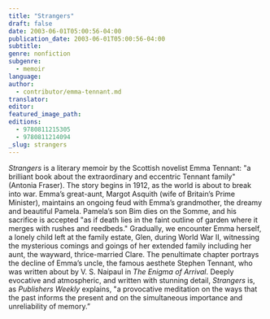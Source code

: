 ```yaml
---
title: "Strangers"
draft: false
date: 2003-06-01T05:00:56-04:00
publication_date: 2003-06-01T05:00:56-04:00
subtitle:
genre: nonfiction
subgenre:
  - memoir
language:
author:
  - contributor/emma-tennant.md
translator:
editor:
featured_image_path:
editions:
  - 9780811215305
  - 9780811214094
_slug: strangers
---
```


_Strangers_ is a literary memoir by the Scottish novelist Emma Tennant: "a brilliant book about the extraordinary and eccentric Tennant family" (Antonia Fraser). The story begins in 1912, as the world is about to break into war. Emma’s great-aunt, Margot Asquith (wife of Britain’s Prime Minister), maintains an ongoing feud with Emma’s grandmother, the dreamy and beautiful Pamela. Pamela’s son Bim dies on the Somme, and his sacrifice is accepted "as if death lies in the faint outline of garden where it merges with rushes and reedbeds." Gradually, we encounter Emma herself, a lonely child left at the family estate, Glen, during World War II, witnessing the mysterious comings and goings of her extended family including her aunt, the wayward, thrice-married Clare. The penultimate chapter portrays the decline of Emma’s uncle, the famous aesthete Stephen Tennant, who was written about by V. S. Naipaul in _The Enigma of Arrival_. Deeply evocative and atmospheric, and written with stunning detail, _Strangers_ is, as _Publishers Weekly_ explains, "a provocative meditation on the ways that the past informs the present and on the simultaneous importance and unreliability of memory.”

